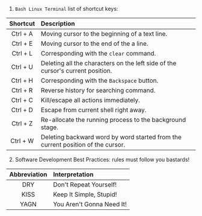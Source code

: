 1. `Bash Linux Terminal` list of shortcut keys:

| Shortcut | Description |
|:---:|:----------|
| Ctrl + A | Moving cursor to the beginning of a text line. |
| Ctrl + E | Moving cursor to the end of the a line. |
| Ctrl + L | Corresponding with the `clear` command. |
| Ctrl + U | Deleting all the characters on the left side of the cursor's current position. |
| Ctrl + H | Corresponding with the `Backspace` button. |
| Ctrl + R | Reverse history for searching command. |
| Ctrl + C | Kill/escape all actions immediately. |
| Ctrl + D | Escape from current shell right away. |
| Ctrl + Z | Re-allocate the running process to the background stage. |
| Ctrl + W | Deleting backward word by word started from the current position of the cursor. |

2. Software Development Best Practices: rules must follow you bastards!

| Abbreviation | Interpretation |
|:-:|:-|
| DRY | Don't Repeat Yourself! |
| KISS | Keep It Simple, Stupid! |
| YAGN | You Aren't Gonna Need It! |